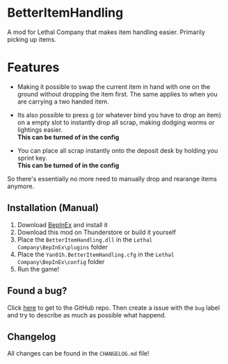 # BetterItemHandling

A mod for Lethal Company that makes item handling easier. Primarily picking up items.

# Features

- Making it possible to swap the current item in hand with one on the ground without dropping the item
first. The same applies to when you are carrying a two handed item.

- Its also possible to press g (or whatever bind you have to drop an item) on a empty slot to instantly
drop all scrap, making dodging worms or lightings easier.  
**This can be turned of in the config**

- You can place all scrap instantly onto the deposit desk by holding you sprint key.  
**This can be turned of in the config**

So there's essentially no more need to manually drop and rearange items anymore.

## Installation (Manual)

1. Download [BepInEx](https://thunderstore.io/c/lethal-company/p/BepInEx/BepInExPack/) and install it
2. Download this mod on Thunderstore or build it yourself
3. Place the `BetterItemHandling.dll` in the `Lethal Company\BepInEx\plugins` folder
3. Place the `Yan01h.BetterItemHandling.cfg` in the `Lethal Company\BepInEx\config` folder
4. Run the game!

## Found a bug?

Click [here](https://github.com/Yan01h/BetterItemHandling) to get to the GitHub repo. Then create a issue with the `bug` label and try to describe as much as possible what happend.

## Changelog

All changes can be found in the `CHANGELOG.md` file!